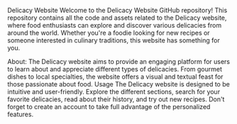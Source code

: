 Delicacy Website
Welcome to the Delicacy Website GitHub repository! This repository contains all the code and assets related to the Delicacy website, where food enthusiasts can explore and discover various delicacies from around the world. Whether you're a foodie looking for new recipes or someone interested in culinary traditions, this website has something for you.

About:
The Delicacy website aims to provide an engaging platform for users to learn about and appreciate different types of delicacies. From gourmet dishes to local specialties, the website offers a visual and textual feast for those passionate about food.
Usage
The Delicacy website is designed to be intuitive and user-friendly. Explore the different sections, search for your favorite delicacies, read about their history, and try out new recipes. Don't forget to create an account to take full advantage of the personalized features.
